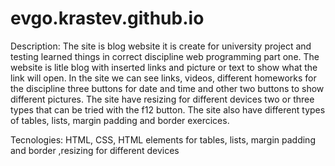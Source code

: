 # evgo.krastev.github.io

Description: The site is blog website it is create for university project and testing learned things in correct discipline web programming part one.
The website is litle blog with inserted links and picture or text to show what the link will open. In the site we can see links, videos, different homeworks for the discipline
three buttons for date and time and other two buttons to show different pictures. The site have resizing for different devices two or three types that can be tried with the f12 button.
The site also have different types of tables, lists, margin padding  and border exercices.

Tecnologies: HTML, CSS, HTML elements for tables, lists, margin padding  and border ,resizing for different devices
